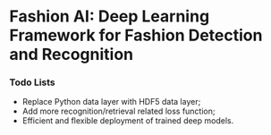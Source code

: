 # **Fashion AI**: Deep Learning Framework for Fashion Detection and Recognition

### Todo Lists

 - Replace Python data layer with HDF5 data layer;
 - Add more recognition/retrieval related loss function;
 - Efficient and flexible deployment of trained deep models.